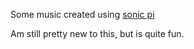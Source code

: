 Some music created using [sonic pi](https://github.com/sonic-pi-net/sonic-pi)

Am still pretty new to this, but is quite fun.

